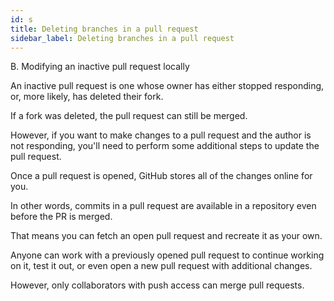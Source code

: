 ```yaml
---
id: s
title: Deleting branches in a pull request
sidebar_label: Deleting branches in a pull request
---
```


B. Modifying an inactive pull request locally


An inactive pull request is one whose owner has either stopped responding, or, more likely, has deleted their fork.

 If a fork was deleted, the pull request can still be merged.

 However, if you want to make changes to a pull request and the author is not responding, you'll need to perform some additional steps to update the pull request.




Once a pull request is opened, GitHub stores all of the changes online for you.

In other words, commits in a pull request are available in a repository even before the PR is merged.

That means you can fetch an open pull request and recreate it as your own.




Anyone can work with a previously opened pull request to continue working on it, test it out, or even open a new pull request with additional changes.

However, only collaborators with push access can merge pull requests.
